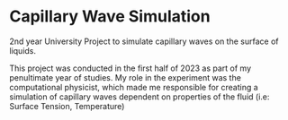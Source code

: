 #  Capillary Wave Simulation
2nd year University Project to simulate capillary waves on the surface of liquids.

This project was conducted in the first half of 2023 as part of my penultimate year of studies. My role in the experiment was the computational physicist, which made me responsible for creating a simulation of capillary waves dependent on properties of the fluid (i.e: Surface Tension, Temperature)
